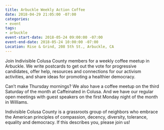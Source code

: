 ```yaml
---
title: Arbuckle Weekly Action Coffee
date: 2018-04-29 21:05:00 -07:00
categories:
- event
tags:
- arbuckle
event-start-date: 2018-05-24 09:00:00 -07:00
event-end-date: 2018-05-24 10:00:00 -07:00
Location: Rise & Grind, 208 5th St., Arbuckle, CA
---
```


Join Indivisible Colusa County members for a weekly coffee meetup in Arbuckle. We write postcards to get out the vote for progressive candidates, offer help, resources and connections for our activism activities, and share ideas for promoting a healthier democracy.

Can’t make Thursday mornings? We also have a coffee meetup on the third Saturday of the month at Caffeinated in Colusa. And we have our regular open meetings with guest speakers on the first Monday night of the month in Williams.

Indivisible Colusa County is a grassroots group of neighbors who embrace the American principles of compassion, decency, diversity, tolerance, equality and democracy. If this describes you, please join us!